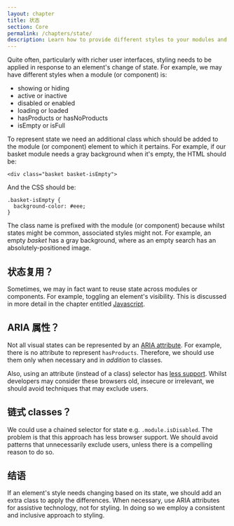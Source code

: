 ```yaml
---
layout: chapter
title: 状态
section: Core
permalink: /chapters/state/
description: Learn how to provide different styles to your modules and components based on state, such as showing, hiding and loading.
---
```


Quite often, particularly with richer user interfaces, styling needs to be applied in response to an element's change of state. For example, we may have different styles when a module (or component) is:

- showing or hiding
- active or inactive
- disabled or enabled
- loading or loaded
- hasProducts or hasNoProducts
- isEmpty or isFull

To represent state we need an additional class which should be added to the module (or component) element to which it pertains. For example, if our basket module needs a gray background when it's empty, the HTML should be:

	<div class="basket basket-isEmpty">

And the CSS should be:

	.basket-isEmpty {
      background-color: #eee;
	}

The class name is prefixed with the module (or component) because whilst states might be common, associated styles might not. For example, an empty *basket* has a gray background, where as an empty search has an absolutely-positioned image.

## 状态复用？

Sometimes, we may in fact want to reuse state across modules or components. For example, toggling an element's visibility. This is discussed in more detail in the chapter entitled [Javascript](/chapters/javascript/).

## ARIA 属性？

Not all visual states can be represented by an [ARIA attribute](https://www.w3.org/TR/wai-aria/states_and_properties#attrs_widgets). For example, there is no attribute to represent `hasProducts`. Therefore, we should use them only when necessary and in *addition* to classes.

Also, using an attribute (instead of a class) selector has [less support](https://www.impressivewebs.com/attribute-selectors/). Whilst developers may consider these browsers old, insecure or irrelevant, we should avoid techniques that may exclude users.

## 链式 classes？

We could use a chained selector for state e.g. `.module.isDisabled`. The problem is that this approach has less browser support. We should avoid patterns that unnecessarily exclude users, unless there is a compelling reason to do so.

## 结语

If an element's style needs changing based on its state, we should add an extra class to apply the differences. When necessary, use ARIA attributes for assistive technology, not for styling. In doing so we employ a consistent and inclusive approach to styling.
